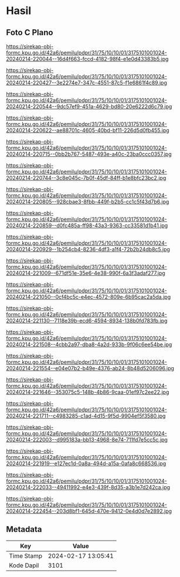 # Hasil

## Foto C Plano

https://sirekap-obj-formc.kpu.go.id/42a6/pemilu/pdpr/31/75/10/10/01/3175101001024-20240214-220044--16d4f663-fccd-4182-98f4-e1e0d43383b5.jpg

https://sirekap-obj-formc.kpu.go.id/42a6/pemilu/pdpr/31/75/10/10/01/3175101001024-20240214-220427--3e2274e7-347c-4551-87c5-f1e6861f4c89.jpg

https://sirekap-obj-formc.kpu.go.id/42a6/pemilu/pdpr/31/75/10/10/01/3175101001024-20240214-220544--9dc57ef9-451a-4629-bd80-20e6222d6c79.jpg

https://sirekap-obj-formc.kpu.go.id/42a6/pemilu/pdpr/31/75/10/10/01/3175101001024-20240214-220622--ae88701c-4605-40bd-bf11-226d5d0fb455.jpg

https://sirekap-obj-formc.kpu.go.id/42a6/pemilu/pdpr/31/75/10/10/01/3175101001024-20240214-220715--0bb2b767-5487-493e-a40c-23ba0ccc0357.jpg

https://sirekap-obj-formc.kpu.go.id/42a6/pemilu/pdpr/31/75/10/10/01/3175101001024-20240214-220744--3c8e045c-7b0f-45df-84ff-b1e8bfc23bc2.jpg

https://sirekap-obj-formc.kpu.go.id/42a6/pemilu/pdpr/31/75/10/10/01/3175101001024-20240214-220805--928cbae3-8fbb-449f-b2b5-cc1c5f43d7b6.jpg

https://sirekap-obj-formc.kpu.go.id/42a6/pemilu/pdpr/31/75/10/10/01/3175101001024-20240214-220859--d0fc485a-ff98-43a3-9363-cc33581d1b41.jpg

https://sirekap-obj-formc.kpu.go.id/42a6/pemilu/pdpr/31/75/10/10/01/3175101001024-20240214-220929--1b254cb4-8236-4df3-a1f4-72b2b24db8c5.jpg

https://sirekap-obj-formc.kpu.go.id/42a6/pemilu/pdpr/31/75/10/10/01/3175101001024-20240214-221009--671df51e-35e6-4e38-990f-6a3f3adaf277.jpg

https://sirekap-obj-formc.kpu.go.id/42a6/pemilu/pdpr/31/75/10/10/01/3175101001024-20240214-221050--0cf4bc5c-e4ec-4572-809e-6b95cac2a5da.jpg

https://sirekap-obj-formc.kpu.go.id/42a6/pemilu/pdpr/31/75/10/10/01/3175101001024-20240214-221130--7118e39b-ecd6-4594-8934-138b0fd783fb.jpg

https://sirekap-obj-formc.kpu.go.id/42a6/pemilu/pdpr/31/75/10/10/01/3175101001024-20240214-221508--4cbb2a97-dba8-4a2d-933b-9f06c6ee54be.jpg

https://sirekap-obj-formc.kpu.go.id/42a6/pemilu/pdpr/31/75/10/10/01/3175101001024-20240214-221554--e04e07b2-b49e-4376-ab24-8b48d5206096.jpg

https://sirekap-obj-formc.kpu.go.id/42a6/pemilu/pdpr/31/75/10/10/01/3175101001024-20240214-221646--353075c5-148b-4b86-9caa-01ef97c2ee22.jpg

https://sirekap-obj-formc.kpu.go.id/42a6/pemilu/pdpr/31/75/10/10/01/3175101001024-20240214-221711--c4983285-c1ad-4d15-9f5d-9904ef5f3580.jpg

https://sirekap-obj-formc.kpu.go.id/42a6/pemilu/pdpr/31/75/10/10/01/3175101001024-20240214-222003--d995183a-bb13-4968-8e74-711fd7e5cc5c.jpg

https://sirekap-obj-formc.kpu.go.id/42a6/pemilu/pdpr/31/75/10/10/01/3175101001024-20240214-221919--e127ec1d-0a8a-494d-a15a-0afa8c668536.jpg

https://sirekap-obj-formc.kpu.go.id/42a6/pemilu/pdpr/31/75/10/10/01/3175101001024-20240214-222033--49411992-e4e3-439f-8d35-a3b1e7d242ca.jpg

https://sirekap-obj-formc.kpu.go.id/42a6/pemilu/pdpr/31/75/10/10/01/3175101001024-20240214-222454--203d8bf1-645d-470e-9412-0e4d0d7e2892.jpg


## Metadata

| Key        | Value               |
| ---------- | ------------------- |
| Time Stamp | 2024-02-17 13:05:41 |
| Kode Dapil | 3101                |



